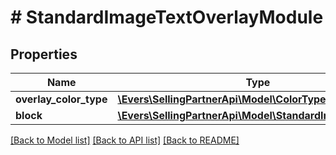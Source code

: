 # # StandardImageTextOverlayModule

## Properties

Name | Type | Description | Notes
------------ | ------------- | ------------- | -------------
**overlay_color_type** | [**\Evers\SellingPartnerApi\Model\ColorType**](ColorType.md) |  |
**block** | [**\Evers\SellingPartnerApi\Model\StandardImageTextBlock**](StandardImageTextBlock.md) |  | [optional]

[[Back to Model list]](../../README.md#models) [[Back to API list]](../../README.md#endpoints) [[Back to README]](../../README.md)
